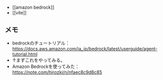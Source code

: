 - [[amazon bedrock]]
- [[vite]]

## メモ
- bedrockのチュートリアル：https://docs.aws.amazon.com/ja_jp/bedrock/latest/userguide/agent-tutorial.html
- ↑まずこれをやってみる。
- Amazon Bedrockを使ってみた：https://note.com/hirozki/n/nfaec8c9d8c85

